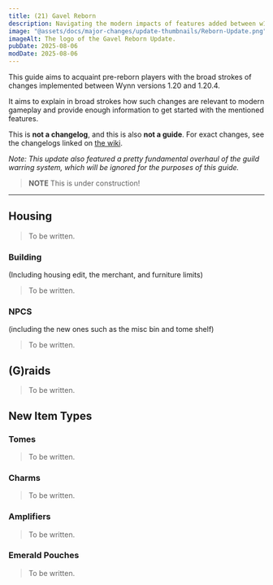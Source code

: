 ```yaml
---
title: (21) Gavel Reborn
description: Navigating the modern impacts of features added between w1.20 (W21) and w1.20.4 (F21). Intended to rapidly acquaint returning players with the relevant details of past changes.
image: "@assets/docs/major-changes/update-thumbnails/Reborn-Update.png"
imageAlt: The logo of the Gavel Reborn Update.
pubDate: 2025-08-06
modDate: 2025-08-06
---
```


This guide aims to acquaint pre-reborn players with the broad strokes of changes implemented between Wynn versions 1.20 and 1.20.4.

It aims to explain in broad strokes how such changes are relevant to modern gameplay and provide enough information to get started with the mentioned features.

This is **not a changelog**, and this is also **not a guide**. For exact changes, see the changelogs linked on [the wiki](https://wynncraft.wiki.gg/wiki/Version_history).


*Note: This update also featured a pretty fundamental overhaul of the guild warring system, which will be ignored for the purposes of this guide.*

> **NOTE** This is under construction!
---
## Housing
> To be written.
### Building
(Including housing edit, the merchant, and furniture limits)
> To be written.
### NPCS
(including the new ones such as the misc bin and tome shelf)
> To be written.
## (G)raids
> To be written.
## New Item Types
### Tomes
> To be written.
### Charms
> To be written.
### Amplifiers
> To be written.
### Emerald Pouches
> To be written.